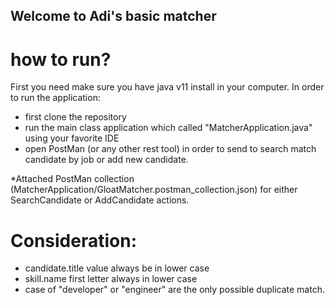 
## Welcome to Adi's basic matcher


# how to run?
First you need make sure you have java v11 install in your computer.
In order to run the application:
- first clone the repository
- run the main class application which called "MatcherApplication.java" using your favorite IDE
- open PostMan (or any other rest tool) in order to send to search match candidate by job or add new candidate.

*Attached PostMan collection (MatcherApplication/GloatMatcher.postman_collection.json) for either SearchCandidate or AddCandidate actions.
  
# Consideration: 
- candidate.title value always be in lower case
- skill.name first letter always in lower case
- case of "developer" or "engineer" are the only possible duplicate match.
